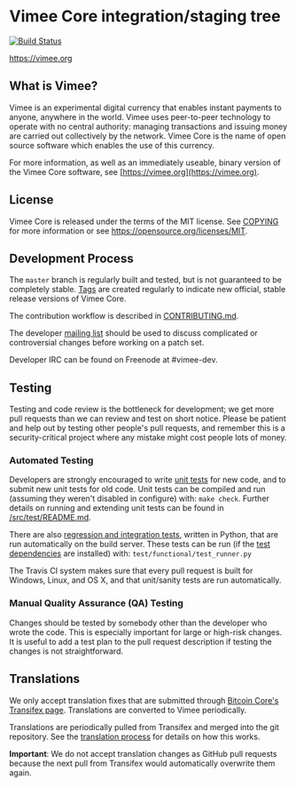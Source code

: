 Vimee Core integration/staging tree
=====================================

[![Build Status](https://travis-ci.org/vimee-project/vimee.svg?branch=master)](https://travis-ci.org/vimee-project/vimee)

https://vimee.org

What is Vimee?
----------------

Vimee is an experimental digital currency that enables instant payments to
anyone, anywhere in the world. Vimee uses peer-to-peer technology to operate
with no central authority: managing transactions and issuing money are carried
out collectively by the network. Vimee Core is the name of open source
software which enables the use of this currency.

For more information, as well as an immediately useable, binary version of
the Vimee Core software, see [https://vimee.org](https://vimee.org).

License
-------

Vimee Core is released under the terms of the MIT license. See [COPYING](COPYING) for more
information or see https://opensource.org/licenses/MIT.

Development Process
-------------------

The `master` branch is regularly built and tested, but is not guaranteed to be
completely stable. [Tags](https://github.com/vimee-project/vimee/tags) are created
regularly to indicate new official, stable release versions of Vimee Core.

The contribution workflow is described in [CONTRIBUTING.md](CONTRIBUTING.md).

The developer [mailing list](https://groups.google.com/forum/#!forum/vimee-dev)
should be used to discuss complicated or controversial changes before working
on a patch set.

Developer IRC can be found on Freenode at #vimee-dev.

Testing
-------

Testing and code review is the bottleneck for development; we get more pull
requests than we can review and test on short notice. Please be patient and help out by testing
other people's pull requests, and remember this is a security-critical project where any mistake might cost people
lots of money.

### Automated Testing

Developers are strongly encouraged to write [unit tests](src/test/README.md) for new code, and to
submit new unit tests for old code. Unit tests can be compiled and run
(assuming they weren't disabled in configure) with: `make check`. Further details on running
and extending unit tests can be found in [/src/test/README.md](/src/test/README.md).

There are also [regression and integration tests](/test), written
in Python, that are run automatically on the build server.
These tests can be run (if the [test dependencies](/test) are installed) with: `test/functional/test_runner.py`

The Travis CI system makes sure that every pull request is built for Windows, Linux, and OS X, and that unit/sanity tests are run automatically.

### Manual Quality Assurance (QA) Testing

Changes should be tested by somebody other than the developer who wrote the
code. This is especially important for large or high-risk changes. It is useful
to add a test plan to the pull request description if testing the changes is
not straightforward.

Translations
------------

We only accept translation fixes that are submitted through [Bitcoin Core's Transifex page](https://www.transifex.com/projects/p/bitcoin/).
Translations are converted to Vimee periodically.

Translations are periodically pulled from Transifex and merged into the git repository. See the
[translation process](doc/translation_process.md) for details on how this works.

**Important**: We do not accept translation changes as GitHub pull requests because the next
pull from Transifex would automatically overwrite them again.
